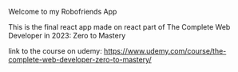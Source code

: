 Welcome to my Robofriends App

This is the final react app made on react part of The Complete Web Developer in 2023: Zero to Mastery

link to the course on udemy: https://www.udemy.com/course/the-complete-web-developer-zero-to-mastery/
